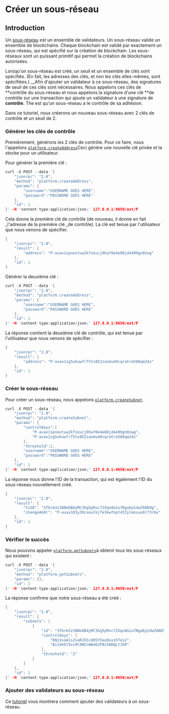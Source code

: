 # Créer un sous-réseau

## Introduction

Un [sous-réseau](../../../learn/platform-overview/#subnets) est un ensemble de validateurs. Un sous-réseau valide un ensemble de blockchains. Chaque blockchain est validé par exactement un sous-réseau, qui est spécifié sur la création de blockchain. Les sous-réseaux sont un puissant primitif qui permet la création de blockchains autorisées.

Lorsqu'un sous-réseau est créé, un seuil et un ensemble de clés sont spécifiés. \(En fait, les adresses des clés, et non les clés elles-mêmes, sont spécifiées.\) __Afin d'ajouter un validateur à ce sous-réseau, des signatures de seuil de ces clés sont nécessaires. Nous appelons ces clés de **contrôle du sous-réseau et nous appelons la signature d'une clé **de contrôle sur une transaction qui ajoute un validateur à une signature de **contrôle.** The est qu'un sous-réseau a le contrôle de sa adhésion.

Dans ce tutoriel, nous créerons un nouveau sous-réseau avec 2 clés de contrôle et un seuil de 2.

### Générer les clés de contrôle<a id="generate-the-control-keys"></a>

Premièrement, générons les 2 clés de contrôle. Pour ce faire, nous l'appelons [`platform.createAddress`](../../avalanchego-apis/platform-chain-p-chain-api.md#platform-createaddress)Ceci génère une nouvelle clé privée et la stocke pour un utilisateur.

Pour générer la première clé :

```cpp
curl -X POST --data '{
    "jsonrpc": "2.0",
    "method": "platform.createAddress",
    "params": {
        "username":"USERNAME GOES HERE",
        "password":"PASSWORD GOES HERE"
    },
    "id": 1
}' -H 'content-type:application/json;' 127.0.0.1:9650/ext/P
```

Cela donne la première clé de contrôle \(de nouveau, il donne en fait _l'adresse de la première clé _de contrôle\). La clé est tenue par l'utilisateur que nous venons de spécifier.

```cpp
{
    "jsonrpc": "2.0",
    "result": {
        "address": "P-avax1spnextuw2kfzeucj0haf0e4e08jd4499gn0zwg"
    },
    "id": 1
}
```

Générer la deuxième clé :

```cpp
curl -X POST --data '{
    "jsonrpc": "2.0",
    "method": "platform.createAddress",
    "params": {
        "username":"USERNAME GOES HERE",
        "password":"PASSWORD GOES HERE"
    },
    "id": 1
}' -H 'content-type:application/json;' 127.0.0.1:9650/ext/P
```

La réponse contient la deuxième clé de contrôle, qui est tenue par l'utilisateur que nous venons de spécifier :

```cpp
{
    "jsonrpc": "2.0",
    "result": {
        "address": "P-avax1zg5uhuwfrf5tv852zazmvm9cqratre588qm24z"
    },
    "id": 1
}
```

### Créer le sous-réseau<a id="create-the-subnet"></a>

Pour créer un sous-réseau, nous appelons [`platform.createSubnet`](../../avalanchego-apis/platform-chain-p-chain-api.md#platform-createsubnet).

```cpp
curl -X POST --data '{
    "jsonrpc": "2.0",
    "method": "platform.createSubnet",
    "params": {
        "controlKeys":[
            "P-avax1spnextuw2kfzeucj0haf0e4e08jd4499gn0zwg",
            "P-avax1zg5uhuwfrf5tv852zazmvm9cqratre588qm24z"
        ],
        "threshold":2,
        "username":"USERNAME GOES HERE",
        "password":"PASSWORD GOES HERE"
    },
    "id": 1
}' -H 'content-type:application/json;' 127.0.0.1:9650/ext/P
```

La réponse nous donne l'ID de la transaction, qui est également l'ID du sous-réseau nouvellement créé.

```cpp
{
    "jsonrpc": "2.0",
    "result": {
        "txID": "3fbrm3z38NoDB4yMC3hg5pRvc72XqnAGiu7NgaEp1dwZ8AD9g",
        "changeAddr": "P-avax103y30cxeulkjfe3kwfnpt432ylmnxux8r73r8u"
    },
    "id": 1
}
```

### Vérifier le succès<a id="verifying-success"></a>

Nous pouvons appeler [`platform.getSubnets`](../../avalanchego-apis/platform-chain-p-chain-api.md#platform-getsubnets)à obtenir tous les sous-réseaux qui existent :

```cpp
curl -X POST --data '{
    "jsonrpc": "2.0",
    "method": "platform.getSubnets",
    "params": {},
    "id": 1
}' -H 'content-type:application/json;' 127.0.0.1:9650/ext/P
```

La réponse confirme que notre sous-réseau a été créé :

```cpp
{
    "jsonrpc": "2.0",
    "result": {
        "subnets": [
            {
                "id": "3fbrm3z38NoDB4yMC3hg5pRvc72XqnAGiu7NgaEp1dwZ8AD9g",
                "controlKeys": [
                    "KNjXsaA1sZsaKCD1cd85YXauDuxshTes2",
                    "Aiz4eEt5xv9t4NCnAWaQJFNz5ABqLtJkR"
                ],
                "threshold": "2"
            }
        ]
    },
    "id": 1
}' -H 'content-type:application/json;' 127.0.0.1:9650/ext/P
```

### Ajouter des validateurs au sous-réseau<a id="add-validators-to-the-subnet"></a>

Ce [tutoriel](../nodes-and-staking/add-a-validator.md) vous montrera comment ajouter des validateurs à un sous-réseau.

